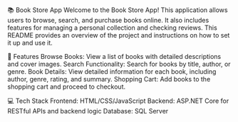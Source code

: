 📚 Book Store App
Welcome to the Book Store App! This application allows users to browse, search, and purchase books online. It also includes features for managing a personal collection and checking reviews. 
This README provides an overview of the project and instructions on how to set it up and use it.

📜 Features
Browse Books: View a list of books with detailed descriptions and cover images.
Search Functionality: Search for books by title, author, or genre.
Book Details: View detailed information for each book, including author, genre, rating, and summary.
Shopping Cart: Add books to the shopping cart and proceed to checkout.

💻 Tech Stack
Frontend: HTML/CSS/JavaScript 
Backend: ASP.NET Core for RESTful APIs and backend logic
Database: SQL Server 
